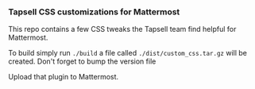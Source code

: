 ### Tapsell CSS customizations for Mattermost

This repo contains a few CSS tweaks the Tapsell team find helpful for Mattermost.

To build simply run `./build` a file called `./dist/custom_css.tar.gz` will be created. Don't forget to bump the version file

Upload that plugin to Mattermost.
